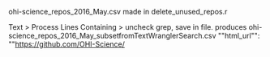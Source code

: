 ohi-science_repos_2016_May.csv made in delete_unused_repos.r


Text > Process Lines Containing > uncheck grep, save in file. produces ohi-science_repos_2016_May_subsetfromTextWranglerSearch.csv
\""html_url\"": \""https://github.com/OHI-Science/